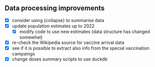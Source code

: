 ## Data processing improvements

- [X] consider using {collapse} to summarise data
- [X] update population estimates up to 2022
  - [X] modify code to use new estimates (data structure has changed somewhat) 
- [X] re-check the Wikipedia source for vaccine arrival data
- [X] see if it is possible to extract also info from the special vaccination campaings
- [x] change doses summary scripts to use duckdb
